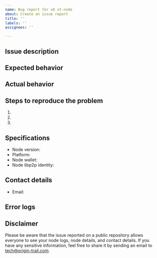 ```yaml
---
name: Bug report for v6 ot-node
about: Create an issue report
title: ''
labels: ''
assignees: ''

---
```


## Issue description

## Expected behavior

## Actual behavior

## Steps to reproduce the problem

  1.
  2.
  3.

## Specifications

  - Node version:
  - Platform:
  - Node wallet:
  - Node libp2p identity:

## Contact details
  - Email:

## Error logs


## Disclaimer

Please be aware that the issue reported on a public repository allows everyone to see your node logs, node details, and contact details. If you have any sensitive information, feel free to share it by sending an email to [tech@origin-trail.com](tech@origin-trail.com).
